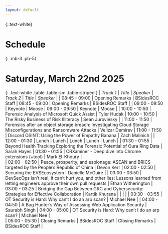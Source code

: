 ```yaml
---
layout: default
---
```

{:.text-white}
# Schedule

{: .mb-3 .pb-5}
# Saturday, March 22nd 2025

{: .text-white .table .table-sm .table-striped }
| *Track 1*     | *Title* | *Speaker* | *Track 2* | *Title* | *Speaker* |
| 08:45 - 09:00 | Opening Remarks | BSidesROC Staff | 08:45 - 09:00 | Opening Remarks | BSidesROC Staff |
| 09:00 - 09:50 | Keynote | Moose | 09:00 - 09:50 | Keynote | Moose |
| 10:00 - 10:50 | Forensic Analysis of Microsoft Quick Assist | Tyler Hudak | 10:00 - 10:50 | The Risky Business of Risk Illiteracy |  Sean Juroviesky |
| 11:00 - 11:50 | Forensics after an object storage breach: Investigating Cloud Storage Misconfigurations and Ransomware Attacks | Velizar Demirev | 11:00 - 11:50 | Discord OSINT: Using the Power of Empathy Banana | Zach Malinich |
| 12:00 - 01:30 | Lunch | Lunch | Lunch | Lunch | Lunch |
| 01:30 - 01:55 | Beyond Health Tracking Exploring the Forensic Potential of Oura Ring Data | Sarah Hayes | 01:30 - 01:55 | CRXaminer - Deep dive into Chrome extensions (+tool) | Mark El-Khoury |  
| 02:00 - 02:50 | Peace, prosperity, and espionage: ASEAN and BRICS targeted by the People’s Republic of China | Devon Kerr | 02:00 - 02:50 | Securing the EVSEcosystem | Danielle McGuire |
| 03:00 - 03:50	| DevSecOps isn’t real, it can’t hurt you, and other lies: Lessons learned from letting engineers approve their own pull requests | Ethan Witherington | 03:00 - 03:25 | Bridging the Gap Between GRC and Cybersecurity: Strategies for Effective Collaboration | Kartik Khurana |
|  |  |  | 03:30 - 03:55 | OT Security is Hard: Why can’t I do an arp scan? | Michael Nee | 
| 04:00 - 04:50	| A Bug Hunter’s Way of Assessing Web Application Security | Saurabh Singh | 04:00 - 05:00 | OT Security is Hard: Why can’t I do an arp scan? | Michael Nee |  
| 05:00 - 05:30 | Closing Remarks | BSidesROC Staff | Closing Remarks | BSidesROC Staff |